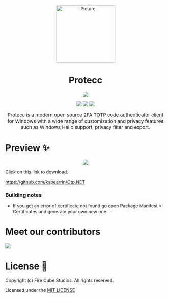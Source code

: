 <div align="center">
<img src="https://store-images.s-microsoft.com/image/apps.299.14273821654312693.8dbd6f2d-c24c-4a0d-b1e7-e76da9a48306.262a77d4-c2a5-40f4-bdea-2e4c7849f556" alt="Picture" style="display: block; margin: 0 auto; height: 180px;width:185px"/>
</div>

<div align="center">
<h1>Protecc</h1>

<a href="https://github.com/FireCubeStudios/Protecc"><img src="https://img.shields.io/badge/Contributions-welcome-green"></a> 

<a href="https://github.com/FireCubeStudios/Protecc/issues"><img src="https://img.shields.io/github/issues/FireCubeStudios/Protecc"></a>
<a href="https://github.com/FireCubeStudios/Protecc/fork"><img src="https://img.shields.io/github/forks/FireCubeStudios/Protecc"></a>
<a href="https://github.com/FireCubeStudios/Protecc/stargazers/"><img src="https://img.shields.io/github/stars/FireCubeStudios/Protecc"></a>
<script type="module" src="https://getbadgecdn.azureedge.net/ms-store-badge.bundled.js"></script>
<ms-store-badge
	productid="9PJX91M06TZS"
	animation="on">
</ms-store-badge>
<p style="font-size:15px;">Protecc is a modern open source 2FA TOTP code authenticator client for Windows with a wide range of customization and privacy features such as Windows Hello support, privacy filter and export.</p>
</div>


# Preview ✨

<p align="center">
  <img align="center" src="https://store-images.s-microsoft.com/image/apps.36005.14273821654312693.614a2153-2264-4640-872a-02a2690944dd.0647a0bf-af72-4d44-b0c9-7e097abaa082">
  </p>


Click on this [link](https://apps.microsoft.com/store/detail/protecc-2fa-client/9PJX91M06TZS) to download.
  
https://github.com/kspearrin/Otp.NET
  
  ### Building notes
  - If you get an error of certificate not found go open Package Manifest > Certificates and generate your own new one

# Meet our contributors

<a href="https://github.com/FireCubeStudios/Protecc/graphs/contributors">
  <img src="https://contrib.rocks/image?repo=FireCubeStudios/Protecc" />
</a>

# License 🔐

Copyright (c) Fire Cube Studios. All rights reserved.

Licensed under the [MIT LICENSE](LICENSE.txt)


